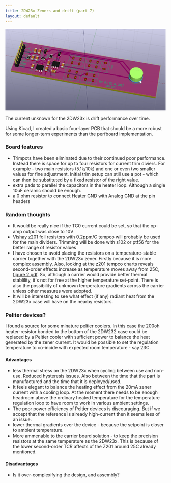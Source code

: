 ```yaml
---
title: 2DW23x Zeners and drift (part 7)
layout: default
---
```


![plot](/public/images/dw232/kicad-main.png)

The current unknown for the 2DW23x is drift performance over time. 

Using Kicad, I created a basic four-layer PCB that should be a more robust for some longer-term experiments than the perfboard implementation.

### Board features

  - Trimpots have been eliminated due to their continued poor performance. Instead there is space for up to four resistors for current trim diviers. For example - two main resistors (5.1k/10k) and one or even two smaller values for fine adjustment. Initial trim setup can still use a pot - which can then be substituted by a fixed resistor of the right value. 
  - extra pads to parallel the capacitors in the heater loop. Although a single 10uF ceramic should be enough. 
  - a 0 ohm resistor to connect Heater GND with Analog GND at the pin headers


### Random thoughts
  - It would be really nice if the TC0 current could be set, so that the op-amp output was close to 10V
  - Vishay z201 foil resistors with 0.2ppm/C tempco will probably be used for the main dividers. Trimming will be done with s102 or ptf56 for the better range of resistor values
  - I have chosen to avoid placing the resistors on a temperature-stable carrier together with the 2DW23x zener. Firstly because it is more complex assembly. Also, looking at the z201 tempco charts reveals second-order effects increase as temperature moves away from 25C, [figure 2 pdf](http://www.vishaypg.com/docs/63187/zseries.pdf). So, although a carrier would provide better thermal stablility, it's not for free at the higher temperature set-point. There is also the possibility of unknown temperature gradients across the carrier unless other measures were adopted.
  - It will be interesting to see what effect (if any) radiant heat from the 2DW23x case will have on the nearby resistors.


### Peliter devices? 

I found a source for some minature peltier coolers. In this case the 200oh heater-resistor bonded to the bottom of the 2DW232 case could be replaced by a Peltier cooler with sufficient power to balance the heat generated by the zener current. It would be possible to set the regulation temperature to co-incide with expected room temperature - say 23C. 

#### Advantages 

  - less thermal stress on the 2DW23x when cycling between use and non-use. Reduced hysteresis issues. Also between the time that the part is manufactured and the time that it is deployed/used.  
  - It feels elegant to balance the heating effect from the 20mA zener current with a cooling loop. At the moment there needs to be enough headroom above the ordinary heated temperature for the temperature regulation loop to have room to work in various ambient settings. 
  - The poor power efficiency of Peltier devices is discouraging. But if we accept that the reference is already high-current then it seems less of an issue.
  - lower thermal gradients over the device - because the setpoint is closer to ambient temperature.
  - More ammenable to the carrier board solution - to keep the precision resistors at the same temperature as the 2DW23x. This is because of the lower second-order TCR affects of the Z201 around 25C already mentioned.

#### Disadvantages
  - Is it over-complexifying the design, and assembly?



